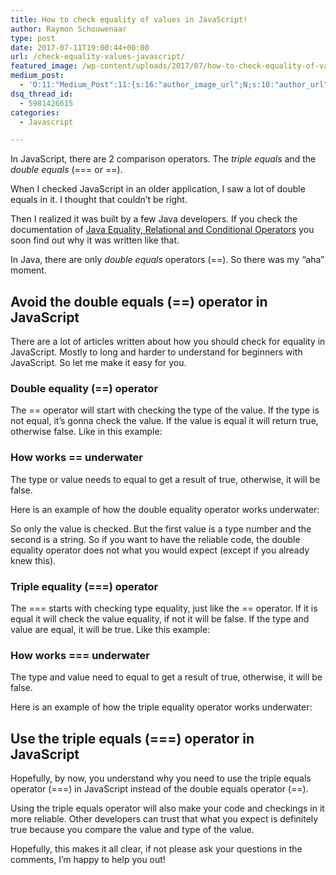 ```yaml
---
title: How to check equality of values in JavaScript!
author: Raymon Schouwenaar
type: post
date: 2017-07-11T19:00:44+00:00
url: /check-equality-values-javascript/
featured_image: /wp-content/uploads/2017/07/how-to-check-equality-of-values-in-javascript.jpg
medium_post:
  - 'O:11:"Medium_Post":11:{s:16:"author_image_url";N;s:10:"author_url";N;s:11:"byline_name";N;s:12:"byline_email";N;s:10:"cross_link";s:3:"yes";s:2:"id";N;s:21:"follower_notification";s:3:"yes";s:7:"license";s:19:"all-rights-reserved";s:14:"publication_id";s:2:"-1";s:6:"status";s:6:"public";s:3:"url";N;}'
dsq_thread_id:
  - 5981426615
categories:
  - Javascript

---
```

In JavaScript, there are 2 comparison operators. The _triple equals_ and the _double equals_ (=== or ==).

When I checked JavaScript in an older application, I saw a lot of double equals in it. I thought that couldn’t be right.

Then I realized it was built by a few Java developers. If you check the documentation of <a href="https://docs.oracle.com/javase/tutorial/java/nutsandbolts/op2.html" target="_blank" rel="noopener">Java Equality, Relational and Conditional Operators</a> you soon find out why it was written like that.

In Java, there are only _double equals_ operators (==). So there was my &#8220;aha&#8221; moment.

## Avoid the double equals (==) operator in JavaScript

There are a lot of articles written about how you should check for equality in JavaScript. Mostly to long and harder to understand for beginners with JavaScript. So let me make it easy for you.

### Double equality (==) operator

The == operator will start with checking the type of the value. If the type is not equal, it’s gonna check the value. If the value is equal it will return true, otherwise false. Like in this example:



### How works == underwater

The type or value needs to equal to get a result of true, otherwise, it will be false.
  
Here is an example of how the double equality operator works underwater:



So only the value is checked. But the first value is a type number and the second is a string. So if you want to have the reliable code, the double equality operator does not what you would expect (except if you already knew this).

### Triple equality (===) operator

The === starts with checking type equality, just like the == operator. If it is equal it will check the value equality, if not it will be false. If the type and value are equal, it will be true. Like this example:



### How works === underwater

The type and value need to equal to get a result of true, otherwise, it will be false.
  
Here is an example of how the triple equality operator works underwater:



## Use the triple equals (===) operator in JavaScript

Hopefully, by now, you understand why you need to use the triple equals operator (===) in JavaScript instead of the double equals operator (==).

Using the triple equals operator will also make your code and checkings in it more reliable. Other developers can trust that what you expect is definitely true because you compare the value and type of the value.

Hopefully, this makes it all clear, if not please ask your questions in the comments, I’m happy to help you out!